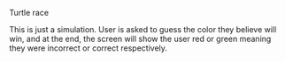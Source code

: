Turtle race

This is just a simulation. User is asked to guess the color they believe will win, and at the end, the screen will show the user red or green meaning they were incorrect or correct respectively.